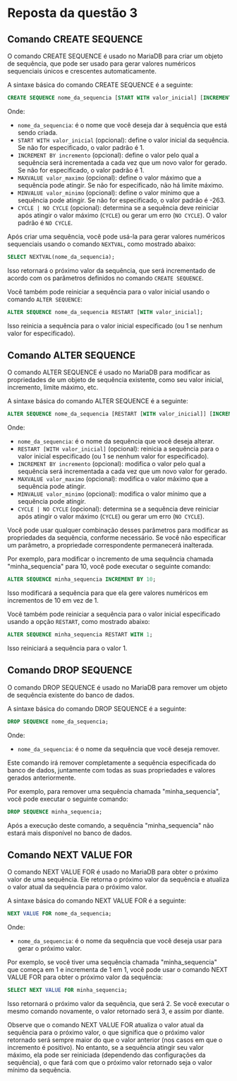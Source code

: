 # Reposta da questão 3

## Comando CREATE SEQUENCE

O comando CREATE SEQUENCE é usado no MariaDB para criar um objeto de sequência,
que pode ser usado para gerar valores numéricos sequenciais únicos e crescentes automaticamente.

A sintaxe básica do comando CREATE SEQUENCE é a seguinte:

```sql
CREATE SEQUENCE nome_da_sequencia [START WITH valor_inicial] [INCREMENT BY incremento] [MAXVALUE valor_maximo] [MINVALUE valor_minimo] [CYCLE | NO CYCLE];
```

Onde:

- `nome_da_sequencia`: é o nome que você deseja dar à sequência que está sendo
  criada.
- `START WITH valor_inicial` (opcional): define o valor inicial da sequência. Se
  não for especificado, o valor padrão é 1.
- `INCREMENT BY incremento` (opcional): define o valor pelo qual a sequência
  será incrementada a cada vez que um novo valor for gerado. Se não for
  especificado, o valor padrão é 1.
- `MAXVALUE valor_maximo` (opcional): define o valor máximo que a sequência pode
  atingir. Se não for especificado, não há limite máximo.
- `MINVALUE valor_minimo` (opcional): define o valor mínimo que a sequência pode
  atingir. Se não for especificado, o valor padrão é -263.
- `CYCLE | NO CYCLE` (opcional): determina se a sequência deve reiniciar após
  atingir o valor máximo (`CYCLE`) ou gerar um erro (`NO CYCLE`). O valor padrão
  é `NO CYCLE`.

Após criar uma sequência, você pode usá-la para gerar valores numéricos
sequenciais usando o comando `NEXTVAL`, como mostrado abaixo:

```sql
SELECT NEXTVAL(nome_da_sequencia);
```

Isso retornará o próximo valor da sequência, que será incrementado de acordo com
os parâmetros definidos no comando `CREATE SEQUENCE`.

Você também pode reiniciar a sequência para o valor inicial usando o comando
`ALTER SEQUENCE`:

```sql
ALTER SEQUENCE nome_da_sequencia RESTART [WITH valor_inicial];
```

Isso reinicia a sequência para o valor inicial especificado (ou 1 se nenhum
valor for especificado).

## Comando ALTER SEQUENCE

O comando ALTER SEQUENCE é usado no MariaDB para modificar as propriedades de um
objeto de sequência existente, como seu valor inicial, incremento, limite
máximo, etc.

A sintaxe básica do comando ALTER SEQUENCE é a seguinte:

```sql
ALTER SEQUENCE nome_da_sequencia [RESTART [WITH valor_inicial]] [INCREMENT BY incremento] [MAXVALUE valor_maximo] [MINVALUE valor_minimo] [CYCLE | NO CYCLE];
```

Onde:

- `nome_da_sequencia`: é o nome da sequência que você deseja alterar.
- `RESTART [WITH valor_inicial]` (opcional): reinicia a sequência para o valor
  inicial especificado (ou 1 se nenhum valor for especificado).
- `INCREMENT BY incremento` (opcional): modifica o valor pelo qual a sequência
  será incrementada a cada vez que um novo valor for gerado.
- `MAXVALUE valor_maximo` (opcional): modifica o valor máximo que a sequência
  pode atingir.
- `MINVALUE valor_minimo` (opcional): modifica o valor mínimo que a sequência
  pode atingir.
- `CYCLE | NO CYCLE` (opcional): determina se a sequência deve reiniciar após
  atingir o valor máximo (`CYCLE`) ou gerar um erro (`NO CYCLE`).

Você pode usar qualquer combinação desses parâmetros para modificar as
propriedades da sequência, conforme necessário. Se você não especificar um
parâmetro, a propriedade correspondente permanecerá inalterada.

Por exemplo, para modificar o incremento de uma sequência chamada
"minha_sequencia" para 10, você pode executar o seguinte comando:

```sql
ALTER SEQUENCE minha_sequencia INCREMENT BY 10;
```

Isso modificará a sequência para que ela gere valores numéricos em incrementos
de 10 em vez de 1.

Você também pode reiniciar a sequência para o valor inicial especificado usando
a opção `RESTART`, como mostrado abaixo:

```sql
ALTER SEQUENCE minha_sequencia RESTART WITH 1;
```

Isso reiniciará a sequência para o valor 1.

## Comando DROP SEQUENCE

O comando DROP SEQUENCE é usado no MariaDB para remover um objeto de sequência
existente do banco de dados.

A sintaxe básica do comando DROP SEQUENCE é a seguinte:

```sql
DROP SEQUENCE nome_da_sequencia;
```

Onde:

- `nome_da_sequencia`: é o nome da sequência que você deseja remover.

Este comando irá remover completamente a sequência especificada do banco de
dados, juntamente com todas as suas propriedades e valores gerados
anteriormente.

Por exemplo, para remover uma sequência chamada "minha_sequencia", você pode
executar o seguinte comando:

```sql
DROP SEQUENCE minha_sequencia;
```

Após a execução deste comando, a sequência "minha_sequencia" não estará mais
disponível no banco de dados.

## Comando NEXT VALUE FOR

O comando NEXT VALUE FOR é usado no MariaDB para obter o próximo valor de uma
sequência. Ele retorna o próximo valor da sequência e atualiza o valor atual da
sequência para o próximo valor.

A sintaxe básica do comando NEXT VALUE FOR é a seguinte:

```sql
NEXT VALUE FOR nome_da_sequencia;
```

Onde:

- `nome_da_sequencia`: é o nome da sequência que você deseja usar para gerar o
  próximo valor.

Por exemplo, se você tiver uma sequência chamada "minha_sequencia" que começa em
1 e incrementa de 1 em 1, você pode usar o comando NEXT VALUE FOR para obter o
próximo valor da sequência:

```sql
SELECT NEXT VALUE FOR minha_sequencia;
```

Isso retornará o próximo valor da sequência, que será 2. Se você executar o
mesmo comando novamente, o valor retornado será 3, e assim por diante.

Observe que o comando NEXT VALUE FOR atualiza o valor atual da sequência para o
próximo valor, o que significa que o próximo valor retornado será sempre maior
do que o valor anterior (nos casos em que o incremento é positivo). No entanto,
se a sequência atingir seu valor máximo, ela pode ser reiniciada (dependendo das
configurações da sequência), o que fará com que o próximo valor retornado seja o
valor mínimo da sequência.
